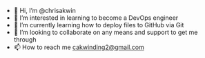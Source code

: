 - 👋 Hi, I’m @chrisakwin
- 👀 I’m interested in learning to become a DevOps engineer
- 🌱 I’m currently learning how to deploy files to GitHub via Git
- 💞️ I’m looking to collaborate on any means and support to get me through
- 📫 How to reach me cakwinding2@gmail.com

<!---
chrisakwin/chrisakwin is a ✨ special ✨ repository because its `README.md` (this file) appears on your GitHub profile.
You can click the Preview link to take a look at your changes.
--->
